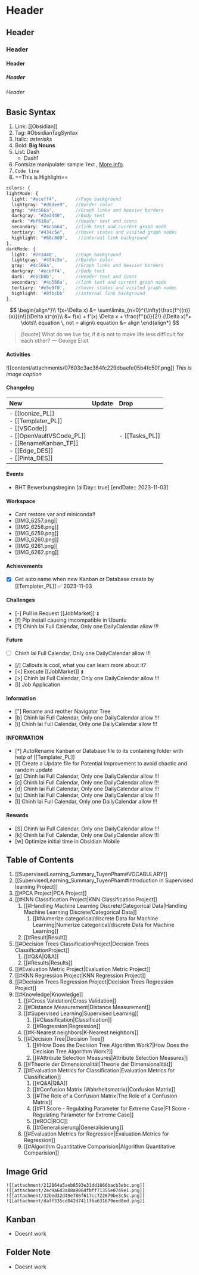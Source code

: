 # Header
## Header
### Header
#### Header
##### Header
###### Header
## Basic Syntax
1. Link: [[Obsidian]]
2. Tag: #ObsidianTagSyntax 
3. Italic: *asterisks*
4. Bold: **Big Nouns**
5. List: Dash 
	 - Dash1
6. Fontsize manipulate: <font size=2>sample Text </font>, [More Info](https://linuxhint.com/markdown-font-size/).
7. `Code line`
8. ==This is Highlight==
```typescript
colors: {
lightMode: {
  light: "#eceff4",       //Page background
  lightgray: "#d8dee9",   //Border color
  gray: "#4c566a",        //Graph links and heavier borders
  darkgray: "#2e3440",    //Body text
  dark: "#bf616a",        //Header text and icons
  secondary: "#4c566a",   //link text and current graph node
  tertiary: "#434c5e",    //hover states and visited graph nodes
  highlight: "#88c0d0",    //internal link background
},
darkMode: {
  light: '#2e3440',       //Page background
  lightgray: '#434c5e',   //Border color
  gray: '#4c566a',        //Graph links and heavier borders
  darkgray: '#eceff4',    //Body text
  dark: '#ebcb8b',        //Header text and icons
  secondary: '#4c566a',   //link text and current graph node
  tertiary: '#e5e9f0',    //hover states and visited graph nodes
  highlight: '#8fbcbb'    //internal link background
},
```

$$
\begin{align*}\\
f(x+\Delta x) &= \sum\limits_{n=0}^{\infty}\frac{f^{(n)}(x)}{n!}(\Delta x)^{n}\\
&= f(x) + f'(x) \Delta x + \frac{f''(x)}{2!} (\Delta x)²+ \dots\\
equation \, not = align\\
equation &= align
\end{align*}
$$

> [!quote] What do we live for, if it is not to make life less difficult for each other?
> — George Eliot
#### Activities
![[content/attachments/07603c3ac364fc229dbaefe05b4fc50f.png]]
*This is image caption*
#### Changelog

|   New                                                                                                                                                                                                   |   Update   |   Drop                 |
|:--------------------------------------------------------------------------------------------------------------------------------------------------------------------------------------------------------|:-----------|:-----------------------|
| <div>- [[Iconize_PL]]</div><div>- [[Templater_PL]]</div><div>- [[VSCode]]</div><div>- [[OpenVaultVSCode_PL]]</div><div>- [[RenameKanban_TP]]</div><div>- [[Edge_DES]]</div><div>- [[Pinta_DES]]</div>        |            |  - [[Tasks_PL]]        |  


#### Events
-  BHT Bewerbungsbeginn [allDay:: true]  [endDate:: 2023-11-03]
#### Workspace
- Cant restore var and miniconda!!
- [[IMG_6257.png]]
- [[IMG_6258.png]]
- [[IMG_6259.png]]
- [[IMG_6260.png]]
- [[IMG_6261.png]]
- [[IMG_6262.png]]
#### Achievements
- [x] Get auto name when new Kanban or Database create by [[Templater_PL]] ✅ 2023-11-03

#### Challenges
- [-] Pull in Request [[JobMarket]] ⏫
- [f] Pip install causing imcompatible in Ubuntu
- [?] Chinh lai Full Calendar, Only one DailyCalendar allow !!!

#### Future
- [ ] Chinh lai Full Calendar, Only one DailyCalendar allow !!!
- [/] Callouts is cool, what you can learn more about it?
- [<] Execute [[JobMarket]] ⏫
- [>] Chinh lai Full Calendar, Only one DailyCalendar allow !!!
- [I] Job Application

#### Information
- ["] Rename and reother Navigator Tree
- [b] Chinh lai Full Calendar, Only one DailyCalendar allow !!!
- [i] Chinh lai Full Calendar, Only one DailyCalendar allow !!!

#### INFORMATION
- [*] AutoRename Kanban or Database file to its containing folder with help of [[Templater_PL]]
- [!] Create a Update file for Potential Improvement to avoid chaotic and random update
- [p] Chinh lai Full Calendar, Only one DailyCalendar allow !!!
- [c] Chinh lai Full Calendar, Only one DailyCalendar allow !!!
- [d] Chinh lai Full Calendar, Only one DailyCalendar allow !!!
- [u] Chinh lai Full Calendar, Only one DailyCalendar allow !!!
- [l] Chinh lai Full Calendar, Only one DailyCalendar allow !!!

#### Rewards
- [S] Chinh lai Full Calendar, Only one DailyCalendar allow !!!
- [k] Chinh lai Full Calendar, Only one DailyCalendar allow !!!
- [w] Optimize initial time in Obsidian Mobile
## Table of Contents

1. [[SupervisedLearning_Summary_TuyenPham#VOCABULARY]]
2. [[SupervisedLearning_Summary_TuyenPham#Introduction in Supervised learning Project]]
3. [[#PCA Project|PCA Project]]
4. [[#KNN Classification Project|KNN Classification Project]]
	1. [[#Handling Machine Learning Discrete/Categorical Data|Handling Machine Learning Discrete/Categorical Data]]
		1. [[#Numerize categorical/discrete Data for Machine Learning|Numerize categorical/discrete Data for Machine Learning]]
	2. [[#Result|Result]]
5. [[#Decision Trees ClassificationProject|Decision Trees ClassificationProject]]
	1. [[#Q&A|Q&A]]
	2. [[#Results|Results]]
6. [[#Evaluation Metric Project|Evaluation Metric Project]]
7. [[#KNN Regression Project|KNN Regression Project]]
8. [[#Decision Trees Regression Project|Decision Trees Regression Project]]
9. [[#Knowledge|Knowledge]]
	1. [[#Cross Validation|Cross Validation]]
	2. [[#Distance Measurement|Distance Measurement]]
	3. [[#Supervised Learning|Supervised Learning]]
		1. [[#Classification|Classification]]
		2. [[#Regression|Regression]]
	4. [[#K-Nearest neighbors|K-Nearest neighbors]]
	5. [[#Decision Tree|Decision Tree]]
		1. [[#How Does the Decision Tree Algorithm Work?|How Does the Decision Tree Algorithm Work?]]
		2. [[#Attribute Selection Measures|Attribute Selection Measures]]
	6. [[#Theorie der Dimensionalität|Theorie der Dimensionalität]]
	7. [[#Evaluation Metrics for Classification|Evaluation Metrics for Classification]]
		1. [[#Q&A|Q&A]]
		2. [[#Confusion Matrix (Wahrheitsmatrix)|Confusion Matrix]]
		3. [[#The Role of a Confusion Matrix|The Role of a Confusion Matrix]]
		4. [[#F1 Score - Regulating Parameter for Extreme Case|F1 Score - Regulating Parameter for Extreme Case]]
		5. [[#ROC|ROC]]
		6. [[#Generalisierung|Generalisierung]]
	8. [[#Evaluation Metrics for Regression|Evaluation Metrics for Regression]]
	9. [[#Algorithm Quantitative Comparision|Algorithm Quantitative Comparision]]
## Image Grid
```image-layout-masonry-2
![[attachment/212864a5aeb8593e31dd1866bacb3ebc.png]] 
![[attachment/2ec9a6d3a88a9064fbff71355e0749e1.png]] 
![[attachment/32bed32d49e786f617cc722679be3c5c.png]]
![[attachment/daff335cd042d7411f6a631679eed8ed.png]]
```
## Kanban
- Doesnt work
## Folder Note
- Doesnt work